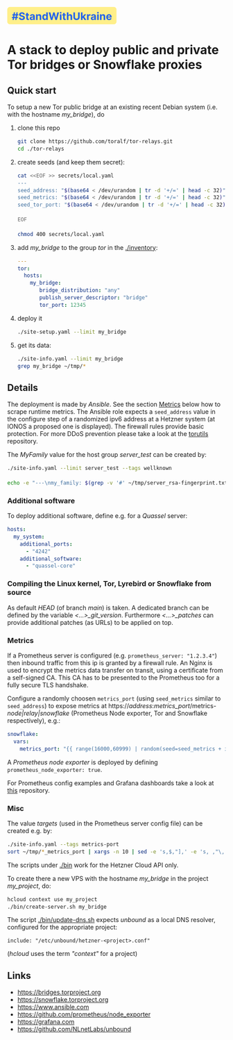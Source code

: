 [![StandWithUkraine](https://raw.githubusercontent.com/vshymanskyy/StandWithUkraine/main/badges/StandWithUkraine.svg)](https://github.com/vshymanskyy/StandWithUkraine/blob/main/docs/README.md)

# A stack to deploy public and private Tor bridges or Snowflake proxies

## Quick start

To setup a new Tor public bridge at an existing recent Debian system (i.e. with the hostname _my_bridge_), do

1. clone this repo

   ```bash
   git clone https://github.com/toralf/tor-relays.git
   cd ./tor-relays
   ```

1. create seeds (and keep them secret):

   ```bash
   cat <<EOF >> secrets/local.yaml
   ---
   seed_address: "$(base64 < /dev/urandom | tr -d '+/=' | head -c 32)"
   seed_metrics: "$(base64 < /dev/urandom | tr -d '+/=' | head -c 32)"
   seed_tor_port: "$(base64 < /dev/urandom | tr -d '+/=' | head -c 32)"

   EOF

   chmod 400 secrets/local.yaml
   ```

1. add _my_bridge_ to the group _tor_ in the [./inventory](./inventory/):

   ```yaml
   ---
   tor:
     hosts:
       my_bridge:
          bridge_distribution: "any"
          publish_server_descriptor: "bridge"
          tor_port: 12345
   ```

1. deploy it

   ```bash
   ./site-setup.yaml --limit my_bridge
   ```

1. get its data:

   ```bash
   ./site-info.yaml --limit my_bridge
   grep my_bridge ~/tmp/*
   ```

## Details

The deployment is made by _Ansible_.
See the section [Metrics](#metrics) below how to scrape runtime metrics.
The Ansible role expects a `seed_address` value in the configure step of a randomized ipv6 address at a Hetzner system (at IONOS a proposed one is displayed).
The firewall rules provide basic protection.
For more DDoS prevention please take a look at the [torutils](https://github.com/toralf/torutils) repository.

The _MyFamily_ value for the host group _server_test_ can be created by:

```bash
./site-info.yaml --limit server_test --tags wellknown

echo -e "---\nmy_family: $(grep -v '#' ~/tmp/server_rsa-fingerprint.txt | xargs | tr ' ' ',')" > ./inventory/group_vars/server_test.yaml
```

### Additional software

To deploy additional software, define e.g. for a _Quassel_ server:

```yaml
hosts:
  my_system:
    additional_ports:
      - "4242"
    additional_software:
      - "quassel-core"
```

### Compiling the Linux kernel, Tor, Lyrebird or Snowflake from source

As default _HEAD_ (of branch _main_) is taken.
A dedicated branch can be defined by the variable _<...>\_git_version_.
Furthermore _<...>\_patches_ can provide additional patches (as URLs) to be applied on top.

### Metrics

If a Prometheus server is configured (e.g. `prometheus_server: "1.2.3.4"`) then inbound traffic from this ip is granted by a firewall rule.
An Nginx is used to encrypt the metrics data transfer on transit, using a certificate from a self-signed CA.
This CA has to be presented to the Prometheus too for a fully secure TLS handshake.

Configure a randomly choosen `metrics_port` (using `seed_metrics` similar to `seed_address`)
to expose metrics at https://_address_:_metrics_port_/metrics-_node|relay|snowflake_
(Prometheus Node exporter, Tor and Snowflake respectively), e.g.:

```yaml
snowflake:
  vars:
    metrics_port: "{{ range(16000,60999) | random(seed=seed_metrics + inventory_hostname + ansible_facts.default_ipv4.address + ansible_facts.default_ipv6.address) }}"
```

A _Prometheus node exporter_ is deployed by defining `prometheus_node_exporter: true`.

For Prometheus config examples and Grafana dashboards take a look at [this](https://github.com/toralf/torutils/tree/main/dashboards) repository.

### Misc

The value _targets_ (used in the Prometheus server config file) can be created e.g. by:

```bash
./site-info.yaml --tags metrics-port
sort ~/tmp/*_metrics_port | xargs -n 10 | sed -e 's,$,"],' -e 's, ,"\, ",g' -e 's,^,- targets: [",'
```

The scripts under [./bin](./bin) work for the Hetzner Cloud API only.

To create there a new VPS with the hostname _my_bridge_ in the project _my_project_, do:

```bash
hcloud context use my_project
./bin/create-server.sh my_bridge
```

The script [./bin/update-dns.sh](./bin/update-dns.sh) expects _unbound_ as a local DNS resolver,
configured for the appropriate project:

```config
include: "/etc/unbound/hetzner-<project>.conf"
```

(_hcloud_ uses the term _"context"_ for a project)

## Links

- https://bridges.torproject.org
- https://snowflake.torproject.org
- https://www.ansible.com
- https://github.com/prometheus/node_exporter
- https://grafana.com
- https://github.com/NLnetLabs/unbound
